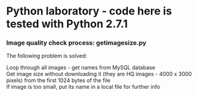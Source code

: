 # Python laboratory - code here is tested with Python 2.7.1

### Image quality check process: getimagesize.py

The following problem is solved: 

Loop through all images  - get names from MySQL database   
Get image size without downloading it (they are HQ images - 4000 x 3000 pixels) from the first 1024 bytes of the file  
If image is too small, put its name in a local file for further info

